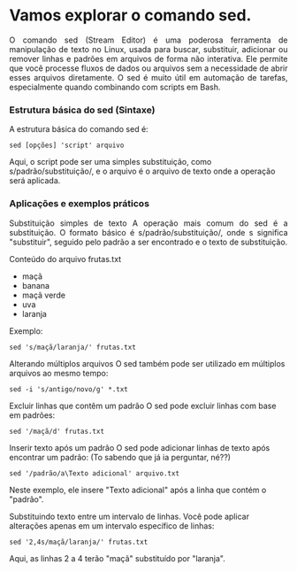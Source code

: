 # Vamos explorar o comando sed.

<p align="justify">O comando sed (Stream Editor) é uma poderosa ferramenta de manipulação de texto no Linux, usada para buscar, substituir, adicionar ou remover linhas e padrões em arquivos de forma não interativa. Ele permite que você processe fluxos de dados ou arquivos sem a necessidade de abrir esses arquivos diretamente. O sed é muito útil em automação de tarefas, especialmente quando combinando com scripts em Bash.</p>

### Estrutura básica do sed (Sintaxe)
A estrutura básica do comando sed é:
```
sed [opções] 'script' arquivo
```
Aqui, o script pode ser uma simples substituição, como s/padrão/substituição/, e o arquivo é o arquivo de texto onde a operação será aplicada.

### Aplicações e exemplos práticos
<p align="justify">Substituição simples de texto A operação mais comum do sed é a substituição. O formato básico é s/padrão/substituição/, onde s significa "substituir", seguido pelo padrão a ser encontrado e o texto de substituição.</p>

Conteúdo do arquivo frutas.txt
- maçã
- banana
- maçã verde
- uva
- laranja

Exemplo:
```
sed 's/maçã/laranja/' frutas.txt
```
Alterando múltiplos arquivos O sed também pode ser utilizado em múltiplos arquivos ao mesmo tempo:

```
sed -i 's/antigo/novo/g' *.txt
```
Excluir linhas que contêm um padrão O sed pode excluir linhas com base em padrões:

```
sed '/maçã/d' frutas.txt
```

Inserir texto após um padrão O sed pode adicionar linhas de texto após encontrar um padrão: (To sabendo que já ia perguntar, né??)

```
sed '/padrão/a\Texto adicional' arquivo.txt
```
Neste exemplo, ele insere "Texto adicional" após a linha que contém o "padrão".

Substituindo texto entre um intervalo de linhas. Você pode aplicar alterações apenas em um intervalo específico de linhas:

```
sed '2,4s/maçã/laranja/' frutas.txt
```
Aqui, as linhas 2 a 4 terão "maçã" substituído por "laranja".







